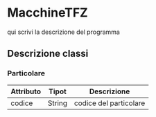 # MacchineTFZ

qui scrivi la descrizione del programma

## Descrizione classi

### Particolare
**Attributo** | **Tipot** | **Descrizione**
--- | --- | ---
codice | String | codice del particolare
